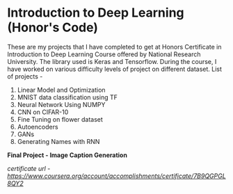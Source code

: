 # Introduction to Deep Learning (Honor's Code)
These are my projects that I have completed to get at Honors Certificate in Introduction to Deep Learning Course offered by National Research University. The library used is Keras and Tensorflow. During the course, I have worked on various difficulty levels of project on different dataset. List of projects - 

1. Linear Model and Optimization
2. MNIST data classification using TF
3. Neural Network Using NUMPY
4. CNN on CIFAR-10
5. Fine Tuning on flower dataset
6. Autoencoders
7. GANs
8. Generating Names with RNN

**Final Project - Image Caption Generation** 


*certificate url - https://www.coursera.org/account/accomplishments/certificate/7B9QGPGL8QY2*
